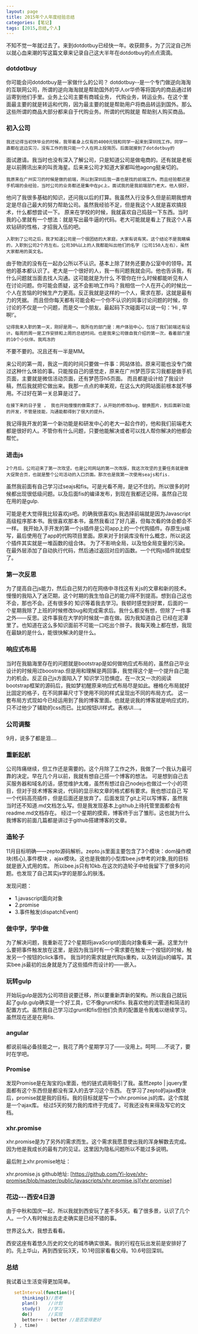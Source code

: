 ```yaml
---
layout: page
title: 2015年个人年度经验总结
categories: [笔记]
tags: [2015,总结,个人]
---
```


不知不觉一年就过去了。来到dotdotbuy已经快一年。收获颇多，为了沉淀自己所以就心血来潮的写这篇文章来记录自己这大半年在dotdotbuy的点点滴滴。

### dotdotbuy
你可能会问dotdotbuy是一家做什么的公司？
dotdotbuy--是一个专门做逆向海淘的互联网公司，所谓的逆向海淘就是帮助国外的华人or华侨等将国内的商品通过转运寄到他们手里。业务上公司主要有商城业务，
代购业务，转运业务。在这个里面最主要的就是转运和代购，因为最主要的就是帮助用户将商品转运到国外。那么这些所谓的商品大部分都来自于代购业务。所谓的代购就是
帮助别人购买商品。

### 初入公司

    我还记得当初快毕业的时候，我带着身上仅有的4000元钱和同学一起来到深圳找工作。同学一直都在这边实习，没有工作的我只能一个人在网上投简历。后面就接到了dotdotbuy的
面试邀请。我当时也没有深入了解公司，只是知道公司是做电商的。还有就是老板是以前腾讯出来的叫贡海星。后来来公司才知道大家都叫他agong挺亲切的。

    我原来在广州实习的时候是做的前端，所以到深圳后我一直也是找的前端工作。而且经验都还是手机端的会经验，当时公司的业务都还是集中在pc上。面试我的是我前端部门老大。他人很好，
他问了我很多基础的知识，还问我以后的打算。我虽然入行没多久但是前期我想肯定是尽自己最大的努力帮助公司。虽然我经验不足，但是我这个人就是喜欢搞技术，什么都想尝试一下。
原来在学校的时候，我就喜欢自己捣鼓一下东西。当时我的心里就有一个想法：就是写出最牛逼的代码。老大可能就是看上了我这个人喜欢钻研的性格，才招我入伍的吧。

    入职到了公司之后，我才知道公司是一个很团结的大家庭，大家有说有笑。这个结论不是我瞎编的，入职到公司2个月左右。公司30%以上的人我都能叫出他们的名字（公司150人左右），虽然大家都用的英文名。
由于物流的没有在一起办公所以不认识。基本上除了财务还要办公室中的领导。其他的基本都认识了。老大是一个很好的人，我一有问题我就会问。他也告诉我，有什么问题就当面去找人沟通。这可能就是为什么
不管你在什么时候都能听见有人在讨论问题。你可能会质疑，这不会影响工作吗？我相信一个人在开心的时候比一个人在苦恼的时候生产力更高。反正我就是这样的一个人，需求在那，这就是最有力的凭据。
而且但你每天都有可能会和一个你不认识的同事讨论问题的时候，你讨论的不仅是一个问题，而是交一个朋友。最起码下次碰面可以说一句：‘Hi , 早啊!’。

    记得我来入职的第一天，刚好是周一。我所在的部门是：用户体验中心，包括了我们前端还有设计。每周的周一是工作安排和上周的总结时间。也是我来公司做自我介绍的第一次，看着部门里的10个小伙伴。我鸡冻的
不要不要的。况且还有一半是MM。

   来公司的第一周，我这一周的时间只要做一件事：网站体验。原来可能也没专门做过这种什么体验的事。只能按自己的感觉走，原来在广州梦芭莎实习我都是做手机页面，主要就是微信活动页面，还有梦芭莎h5页面。
而且都是设计给了我设计稿，然后我就把它做出来。我那一点点的审美观，在这么大的网站面前根本就不够用。不过好在第一关总算是过了。

    在接下来的日子里 ， 我也开始慢慢的做需求了，从开始的修改bug，替换图片，到后面新功能的开发，不管是技能，沟通能都得到了很大的提升。
我记得我开发的第一个新功能是和研发中心的老大一起合作的，他和我们前端老大都是很好的人。不管你有什么问题，只要他能解决或者可以找人帮你解决的他都会帮忙。

### 进击js
    2个月后，公司迎来了第一次攻坚。也是公司网站的第一次改版，我这次攻坚的主要任务就是做大促聚合页，也就是整个公司活动的入口页面。那次也是我第一次使用seajs和fis.
虽然我前面有自己学习过seajs和fis。可是光看不用，是记不住的。所以很多的时候都出现很低级问题。以及后面fis的编译发布，到现在我都还记得。虽然自己现在用的是gulp.

   可能是老大觉得我比较喜欢js吧。的确我很喜欢js.我选择前端就是因为Javascript高级程序那本书。我很喜欢那本书，虽然我看过了好几遍，但每次看的体会都会不一样。
我开始入手开发的第一个js插件是公司app上的一个代购插件。存原生js缩写，最后使用在了app的代购项目里面。原来对于封装库没有什么概念，所以说这个插件其实就是一堆函数的组合体。
为了不影响全局，以及怕全局变量的污染。在最外层添加了自动执行代码，然后通过返回对应的函数。一个代购js插件就成型了。

### 第一次反思
   为了提高自己js能力，然后自己努力的在网络中寻找这有关js的文章和新的技术。慢慢的我陷入了迷茫期，这个时期的我生怕自己的能力得不到提高。想到自己这也不会，那也不会。还有很多的
知识等着我去学习。我顿时感觉到好累，后面的一个星期我除了上班的时候修改bug和完成需求后。我什么都没有想，但除了一件事之外——反思。这件事我在大学的时候就一直在做。因为我知道自己
已经在泥潭里了。也知道在这么多知识面前不可能一口吃出个胖子。我每天晚上都在想，我现在最缺的是什么，能很快解决的是什么。

### 响应式布局
   当时在我脑海里存在的问题就是bootstrap是如何做响应式布局的，虽然自己毕业设计的时候用过boostrap.但是用和理解是两回事，我觉得这个是一个提升自己能力的机会。反正自己js方面陷入了
知识学习恐惧症。在一次又一次的阅读bootstrap框架的源码后，我如梦初醒原来响应式布局尽是如此。栅格化布局就好比固定的格子，在不同屏幕尺寸下使用不同的样式呈现出不同的布局方式。
这一套布局方式现如今已经运用到了我的博客里面。也就是说我的博客就是响应式的，只不过他少了辅助的css而已。比如按钮UI样式。表格UI....。

### 公司调整
   9月，说多了都是泪....

### 重新起航
   公司阵痛继续，但工作还是需要的。这个月除了工作之外，我做了一个我认为最可靠的决定。早在几个月以前，我就有想自己搭一个博客的想法。
可是想到自己去买服务器和域名的话，感觉维护太难，虽然有想过自己nodejs也做过一个小的项目，但对于技术博客来说，代码的显示和文章的格式都有要求。我也想过自己
写一个代码高亮插件，但是后面还是放弃了。后面发现了git上可以写博客，虽然我当时还不知道.md文档怎么写。但是我发现基本上github上待托管里面都会有readme.md文档存在。
经过一个星期的摸索，博客终于出了雏形。这也就为什么我博客的前面几篇都是讲过于github搭建博客的文章。

### 造轮子
   11月目标明确——zepto源码解析。zepto.js里面主要包含了3个模块：dom操作模块(核心),事件模块 ，ajax模块。这也是我做的小型库bee.js参考的对象,我的目标就是嵌入式用的库。
所以bee.js只有10kb.在这次的造轮子中给我留下了很多的问题。也发现了自己其实js学的是那么的肤浅。

发现问题：

*   1.javascript面向对象
*   2.promise
*   3.事件触发(dispatchEvent)

### 做中学，学中做
   为了解决问题，我重新花了2个星期将javaScript的面向对象看来一遍。这里为什么要把事件触发放在这里，是因为我当时有一个需求要在触发一个按钮的时候，触发另一个按钮的click事件。
我当时的需求就是代购js重构，以及转运js的编写。其实bee.js最初的出身就是为了这些插件而设计的——嵌入。

### 玩转gulp
   开始玩gulp是因为公司项目说要迁移，所以要重新弄新的架构。所以我自己就玩起了gulp.gulp确实是一个好工具，它不像grunt和fis.
我喜欢他的流管道和简洁的配置方式。虽然我自己学习过grunt和fis但他们负责的配置是令我难以继续学习。虽然现在还是在用fis.

### angular
   都说前端必备技能之一，我花了两个星期学习了——没用上。呵呵......不说了，要时在学吧。

### Promise
   发现Promise是在淘宝的js里面，他的链式调用吸引了我。虽然zepto | jquery里面都有这个东西但是都没有深入的去学习这个东西。
在学习了zepto的ajax模块后，promise就是我的目标。我的目标就是写一个xhr.promise.js的库。这个库就是一个ajax库。
经过5天的努力我的库终于完成了。可我还没有来得及写它的文档。

###  xhr.promise
   xhr.promise是为了另外的需求而生。这个需求我愿意使出我的浑身解数去完成。因为他是我成长的最有力的见证。这里因为隐私问题所以不能过多说明。

最后附上xhr.promise地址：

xhr.promise.js github地址: [https://github.com/Yi-love/xhr-promise/blob/master/public/javascripts/xhr.promise.js][xhr.promise]

[xhr.promise]:https://github.com/Yi-love/xhr-promise/blob/master/public/javascripts/xhr.promise.js

### 花边---西安4日游
  由于中秋和国庆一起，所以我就到西安玩了差不多5天。看了很多景，认识了几个人。一个人有时候出去走走确实是已经不错的事。

世界这么大，我想去看看。

西安这座有着悠久历史的文化的城市确实很美。我的行程在玩出发前是安排好了的。先上华山，再到西安玩3天，10.1号回家看看父母。10.6号回深圳。


### 总结
   我试着让生活变得更加简单。

```js
   setInterval(function(){
      thinking()//思考
      plan()    //计划
      study()   //学习
      do()      //实现
      better++ : better //是否变得更好
   } , time)
```


























































